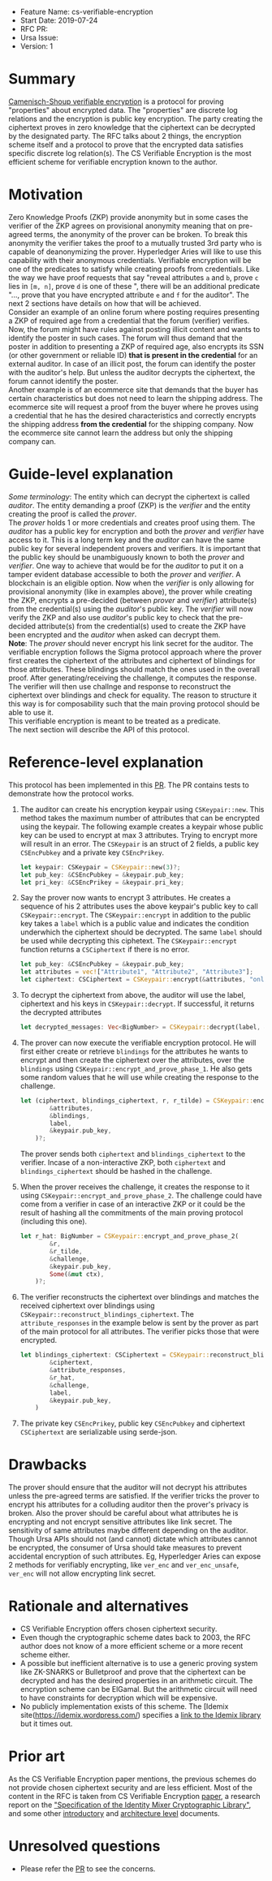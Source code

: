 - Feature Name: cs-verifiable-encryption
- Start Date: 2019-07-24
- RFC PR: 
- Ursa Issue: 
- Version: 1

# Summary
[summary]: #summary

[Camenisch-Shoup verifiable encryption](https://www.shoup.net/papers/verenc.pdf) is a protocol for proving "properties" 
about encrypted data. The "properties" are discrete log relations and the encryption is public key encryption. The party 
creating the ciphertext proves in zero knowledge that the ciphertext can be decrypted by the designated party. The RFC 
talks about 2 things, the encryption scheme itself and a protocol to prove that the encrypted data satisfies specific 
discrete log relation(s). The CS Verifiable Encryption is the most efficient scheme for verifiable encryption known to the author.

# Motivation
[motivation]: #motivation

Zero Knowledge Proofs (ZKP) provide anonymity but in some cases the verifier of the ZKP agrees on provisional anonymity meaning 
that on pre-agreed terms, the anonymity of the prover can be broken. To break this anonymity the verifier takes the proof to a mutually 
trusted 3rd party who is capable of deanonymizing the prover. Hyperledger Aries will like to use this capability with their anonymous credentials. Verifiable encryption will be one of the predicates to satisfy while creating proofs from credentials. Like the way we have proof requests that say "reveal attributes `a` and `b`, prove `c` lies in `[m, n]`, prove `d` is one of these ", there will be an additional predicate "..., prove that you have encrypted attribute `e` and `f` for the auditor". The next 2 sections have details on how that will be achieved.   
Consider an example of an online forum where posting requires presenting a ZKP 
of required age from a credential that the forum (verifier) verifies. Now, the forum might have rules against posting illicit content and wants to identify the poster in such cases. The forum will thus demand that the poster in addition to presenting a ZKP of required age, also encrypts its SSN (or other government or reliable ID) **that is present in the credential** for an external auditor. In case of an illicit post, the forum can identify the poster with the auditor's help. But unless the auditor decrypts the ciphertext, the forum cannot identify the poster.  
Another example is of an ecommerce site that demands that the buyer has certain characteristics but does not need to learn the shipping address. The ecommerce site will request a proof from the buyer where he proves using a credential that he has the desired characteristics and correctly encrypts the shipping address **from the credential** for the shipping company. Now the ecommerce site cannot learn the address but only the shipping company can.


# Guide-level explanation
[guide-level-explanation]: #guide-level-explanation

*Some terminology*: The entity which can decrypt the ciphertext is called *auditor*. The entity demanding a proof (ZKP) is 
the *verifier* and the entity creating the proof is called the *prover*.   
The *prover* holds 1 or more credentials and creates proof using them. The *auditor* has a public key for encryption and both the *prover* and *verifier* have access to it. This is a long term key and the *auditor* can have the same public key for several independent provers and verifiers. It is important that the public key should be unambiguously known to both the *prover* and *verifier*. One way to achieve that would be for the *auditor* to put it on a tamper evident database accessible to both the *prover* and *verifier*. A blockchain is an eligible option. Now when the *verifier* is only allowing for provisional anonymity (like in examples above), the prover while creating the ZKP, encrypts a pre-decided (between *prover* and *verifier*) attribute(s) from the credential(s) using the *auditor*'s public key. The *verifier* will now verify the ZKP and also use *auditor*'s public key to check that the pre-decided attribute(s) from the credential(s) used to create the ZKP have been encrypted and the *auditor* when asked can decrypt them.  
**Note**: The *prover* should never encrypt his link secret for the auditor.
The verifiable encryption follows the Sigma protocol approach where the prover first creates the ciphertext of the attributes and ciphertext of blindings for those attributes. These blindings should match the ones used in the overall proof. After generating/receiving the challenge, it computes the response. The verifier will then use challnge and response to reconstruct the ciphertext over blindings and check for equality. The reason to structure it this way is for composability such that the main proving protocol should be able to use it.  
This verifiable encryption is meant to be treated as a predicate.  
The next section will describe the API of this protocol.

# Reference-level explanation
[reference-level-explanation]: #reference-level-explanation

This protocol has been implemented in this [PR](https://github.com/hyperledger/ursa/pull/40). The PR contains tests to demonstrate how the protocol works.

1. The auditor can create his encryption keypair using `CSKeypair::new`. This method takes the maximum number of attributes that can be encrypted using the keypair. The following example creates a keypair whose public key can be used to encrypt at max 3 attributes. Trying to encrypt more will result in an error.  The `CSKeypair` is an struct of 2 fields, a public key `CSEncPubkey` and a private key `CSEncPrikey`.  

    ```rust
    let keypair: CSKeypair = CSKeypair::new(3)?;
    let pub_key: &CSEncPubkey = &keypair.pub_key;
    let pri_key: &CSEncPrikey = &keypair.pri_key;
    ```

1. Say the prover now wants to encrypt 3 attributes. He creates a sequence of his 2 attributes uses the above keypair's public key to call `CSKeypair::encrypt`. The `CSKeypair::encrypt` in addition to the public key takes a `label` which is a public value and indicates the condition underwhich the ciphertext should be decrypted. The same `label` should be used while decrypting this ciphetext. The `CSKeypair::encrypt` function returns a `CSCiphertext` if there is no error. 
    
    ```rust
    let pub_key: &CSEncPubkey = &keypair.pub_key;
    let attributes = vec!["Attribute1", "Attribute2", "Attribute3"];
    let ciphertext: CSCiphertext = CSKeypair::encrypt(&attributes, "only_decrypt_when_*".as_bytes(), &pub_key)?;
    ```

1. To decrypt the ciphertext from above, the auditor will use the label, ciphertext and his keys in `CSKeypair::decrypt`. If successful, it returns the decrypted attributes

    ```rust
    let decrypted_messages: Vec<BigNumber> = CSKeypair::decrypt(label, &ciphertext, &keypair.pub_key, &keypair.pri_key)?;
    ```

1. The prover can now execute the verifiable encryption protocol. He will first either create or retrieve `blindings` for the attributes he wants to encrypt and then create the ciphertext over the attributes, over the `blindings` using `CSKeypair::encrypt_and_prove_phase_1`. He also gets some random values that he will use while creating the response to the challenge.

    ```rust
    let (ciphertext, blindings_ciphertext, r, r_tilde) = CSKeypair::encrypt_and_prove_phase_1(
            &attributes,
            &blindings,
            label,
            &keypair.pub_key,
        )?;
    ```    

    The prover sends both `ciphertext` and `blindings_ciphertext` to the verifier. Incase of a non-interactive ZKP, both `ciphertext` and `blindings_ciphertext` should be hashed in the challenge.

1. When the prover receives the challenge, it creates the response to it using `CSKeypair::encrypt_and_prove_phase_2`. The challenge could have come from a verifier in case of an interactive ZKP or it could be the result of hashing all the commitments of the main proving protocol (including this one).

    ```rust
    let r_hat: BigNumber = CSKeypair::encrypt_and_prove_phase_2(
            &r,
            &r_tilde,
            &challenge,
            &keypair.pub_key,
            Some(&mut ctx),
        )?;
    ```    

1. The verifier reconstructs the ciphertext over blindings and matches the received ciphertext over blindings using `CSKeypair::reconstruct_blindings_ciphertext`. The `attribute_responses` in the example below is sent by the prover as part of the main protocol for all attributes. The verifier picks those that were encrypted.

    ```rust
    let blindings_ciphertext: CSCiphertext = CSKeypair::reconstruct_blindings_ciphertext(
            &ciphertext,
            &attribute_responses,
            &r_hat,
            &challenge,
            label,
            &keypair.pub_key,
        )
    ```

1. The private key `CSEncPrikey`, public key `CSEncPubkey` and ciphertext `CSCiphertext` are serializable using serde-json.

# Drawbacks
[drawbacks]: #drawbacks

The prover should ensure that the auditor will not decrypt his attributes unless the pre-agreed terms are satisfied. If the verifier tricks the prover to encrypt his attributes for a colluding auditor then the prover's privacy is broken. Also the prover should be careful about what attributes he is encrypting and not encrypt sensitive attributes like link secret. The sensitivity of same attributes maybe different depending on the auditor. Though Ursa APIs should not (and cannot) dictate which attributes cannot be encrypted, the consumer of Ursa should take measures to prevent accidental encryption of 
such attributes. Eg, Hyperledger Aries can expose 2 methods for verifiably encrypting, like `ver_enc` and `ver_enc_unsafe`, `ver_enc` will not allow encrypting link secret.

# Rationale and alternatives
[alternatives]: #alternatives

- CS Verifiable Encryption offers chosen ciphertext security.
- Even though the cryptographic scheme dates back to 2003, the RFC author does not know of a more efficient scheme or a 
more recent scheme either. 
- A possible but inefficient alternative is to use a generic proving system like ZK-SNARKS or Bulletproof and prove 
that the ciphertext can be decrypted and has the desired properties in an arithmetic circuit. The encryption scheme can 
be ElGamal. But the arithmetic circuit will need to have constraints for decryption which will be expensive. 
- No publicly implementation exists of this scheme. The [Idemix site(https://idemix.wordpress.com/) specifies a 
[link to the Idemix library](http://prime.inf.tu-dresden.de/idemix/) but it times out.

# Prior art
[prior-art]: #prior-art

As the CS Verifiable Encryption paper mentions, the previous schemes do not provide chosen ciphertext 
security and are less efficient. Most of the content in the RFC is taken from CS Verifiable Encryption 
[paper](https://www.shoup.net/papers/verenc.pdf), a research report on the ["Specification of the Identity 
Mixer Cryptographic Library"](https://domino.research.ibm.com/library/cyberdig.nsf/papers/EEB54FF3B91C1D648525759B004FBBB1/$File/rz3730_revised.pdf), and some other [introductory](https://idemix.wordpress.com/2009/08/18/quick-intro-to-credentials/) 
and [architecture level](https://www.freehaven.net/anonbib/cache/idemix.pdf) documents. 


# Unresolved questions
[unresolved]: #unresolved-questions

- Please refer the [PR](https://github.com/hyperledger/ursa/pull/40) to see the concerns.
